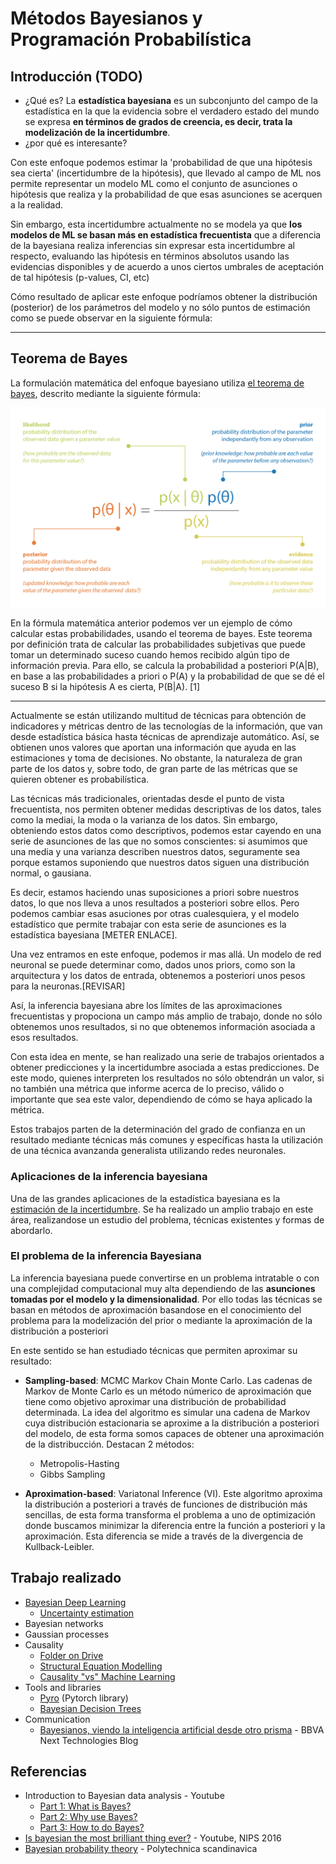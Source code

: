 # Métodos Bayesianos y Programación Probabilística

## Introducción (TODO)
* ¿Qué es?
La **estadística bayesiana** es un subconjunto del campo de la estadística en la que la evidencia sobre el verdadero estado del mundo se expresa **en términos de grados de creencia, es decir, trata la modelización de la incertidumbre**.
* ¿por qué es interesante?

Con este enfoque podemos estimar la 'probabilidad de que una hipótesis sea cierta' (incertidumbre de la hipótesis), que llevado al campo de ML nos permite representar un modelo ML como el conjunto de asunciones o hipótesis que realiza y la probabilidad de que esas asunciones se acerquen a la realidad.

Sin embargo, esta incertidumbre actualmente no se modela ya que **los modelos de ML se basan más en estadística frecuentista** que a diferencia de la bayesiana realiza inferencias sin expresar esta incertidumbre al respecto, evaluando las hipótesis en términos absolutos usando las evidencias disponibles y de acuerdo a unos ciertos umbrales de aceptación de tal hipótesis (p-values, CI, etc)

Cómo resultado de aplicar este enfoque podríamos obtener la distribución (posterior) de los parámetros del modelo y no sólo puntos de estimación como se puede observar en la siguiente fórmula:

---

## Teorema de Bayes

La formulación matemática del enfoque bayesiano utiliza [el teorema de bayes](https://es.wikipedia.org/wiki/Teorema_de_Bayes), descrito mediante la siguiente fórmula:

![](img/formula_bayes.png)

En la fórmula matemática anterior podemos ver un ejemplo de cómo calcular estas probabilidades, usando el teorema de bayes. Este teorema por definición trata de calcular las probabilidades subjetivas que puede tomar un determinado suceso cuando hemos recibido algún tipo de información previa. Para ello, se calcula la probabilidad a posteriori P(A|B), en base a las probabilidades a priori o P(A) y la probabilidad de que se dé el suceso B si la hipótesis A es cierta, P(B|A). [1]


---


Actualmente se están utilizando multitud de técnicas para obtención de indicadores y métricas dentro de las tecnologías de la información, que van desde estadística básica hasta técnicas de aprendizaje automático. Así, se obtienen unos valores que aportan una información que ayuda en las estimaciones y toma de decisiones. No obstante, la naturaleza de gran parte de los datos y, sobre todo, de gran parte de las métricas que se quieren obtener es probabilística. 

Las técnicas más tradicionales, orientadas desde el punto de vista frecuentista, nos permiten obtener medidas descriptivas de los datos, tales como la mediai, la moda o la varianza de los datos. Sin embargo, obteniendo estos datos como descriptivos, podemos estar cayendo en una serie de asunciones de las que no somos conscientes: si asumimos que una media y una varianza describen nuestros datos, seguramente sea porque estamos suponiendo que nuestros datos siguen una distribución normal, o gausiana.

Es decir, estamos haciendo unas suposiciones a priori sobre nuestros datos, lo que nos lleva a unos resultados a posteriori sobre ellos. Pero podemos cambiar esas asuciones por otras cualesquiera, y el modelo estadístico que permite trabajar con esta serie de asunciones es la estadística bayesiana [METER ENLACE].

Una vez entramos en este enfoque, podemos ir mas allá. Un modelo de red neuronal se puede determinar como, dados unos priors, como son la arquitectura y los datos de entrada, obtenemos a posteriori unos pesos para la neuronas.[REVISAR]

Así, la inferencia bayesiana abre los límites de las aproximaciones frecuentistas y propociona un campo más amplio de trabajo, donde no sólo obtenemos unos resultados, si no que obtenemos información asociada a esos resultados.

Con esta idea en mente, se han realizado una serie de trabajos orientados a obtener predicciones y la incertidumbre asociada a estas predicciones. De este modo, quienes interpreten los resultados no sólo obtendrán un valor, si no también una métrica que informe acerca de lo preciso, válido o importante que sea este valor, dependiendo de cómo se haya aplicado la métrica.

Estos trabajos parten de la determinación del grado de confianza en un resultado mediante técnicas más comunes y específicas hasta la utilización de una técnica avanzanda generalista utilizando redes neuronales.

### Aplicaciones de la inferencia bayesiana

Una de las grandes aplicaciones de la estadística bayesiana es la [estimación de la incertidumbre](bayesian_deep_learning/uncertainty_estimation). Se ha realizado un amplio trabajo en este área, realizandose un estudio del problema, técnicas existentes y formas de abordarlo.  


### El problema de la inferencia Bayesiana

La inferencia bayesiana puede convertirse en un problema intratable o con una complejidad computacional muy alta dependiendo de las **asunciones tomadas por el modelo y la dimensionalidad**. Por ello todas las técnicas se basan en métodos de aproximación basandose en el conocimiento del problema para la modelización del prior o mediante la aproximación de la distribución a posteriori

En este sentido se han estudiado técnicas que permiten aproximar su resultado:

- **Sampling-based**: MCMC Markov Chain Monte Carlo. Las cadenas de Markov de Monte Carlo es un método númerico de aproximación que tiene como objetivo aproximar una distribución de probabilidad determinada. La idea del algoritmo es simular una cadena de Markov cuya distribución estacionaria se aproxime a la distribución a posteriori del modelo, de esta forma somos capaces de obtener una aproximación de la distribucción. Destacan 2 métodos:
	- Metropolis-Hasting 
	- Gibbs Sampling
	
- **Aproximation-based**: Variatonal Inference (VI). Este algoritmo aproxima la distribución a posteriori a través de funciones de distribución más sencillas, de esta forma transforma el problema a uno de optimización donde buscamos minimizar la diferencia entre la función a posteriori y la aproximación. Esta diferencia se mide a través de la divergencia de Kullback-Leibler.


## Trabajo realizado
* [Bayesian Deep Learning](bayesian_deep_learning)
  * [Uncertainty estimation](bayesian_deep_learning/uncertainty_estimation)
* Bayesian networks
* Gaussian processes
* Causality
  * [Folder on Drive](https://drive.google.com/drive/folders/1uefX12ZtAieVE3SVsTqI94E8s5wXOs07)
  * [Structural Equation Modelling](https://github.com/beeva/TEC_LAB-structural_equation_modeling)
  * [Causality "vs" Machine Learning](https://github.com/beeva/TEC_LAB-causality_vs_machine_learning)
* Tools and libraries
  * [Pyro](https://github.com/next-samuelmunoz/bayprob) (Pytorch library)
  * [Bayesian Decision Trees](https://github.com/beeva/TEC_LAB-bayesian_decision_trees)
* Communication
  * [Bayesianos, viendo la inteligencia artificial desde otro prisma](https://www.bbvanexttechnologies.com/bayesianos-viendo-la-inteligencia-artificial-desde-otro-prisma/) - BBVA Next Technologies Blog
  
  
  
## Referencias
* Introduction to Bayesian data analysis - Youtube
  * [Part 1: What is Bayes?](https://www.youtube.com/watch?v=3OJEae7Qb_o)
  * [Part 2: Why use Bayes?](https://www.youtube.com/watch?v=mAUwjSo5TJE)
  * [Part 3: How to do Bayes?](https://www.youtube.com/watch?v=Ie-6H_r7I5A)
* [Is bayesian the most brilliant thing ever?](https://www.youtube.com/watch?v=HumFmLu3CJ8) - Youtube, NIPS 2016
* [Bayesian probability theory](http://users.ics.aalto.fi/harri/thesis/valpola_thesis/node12.html) - Polytechnica scandinavica


